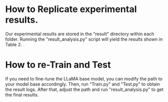 # How to Replicate experimental results.

Our experimental results are stored in the "result" directory within each folder. Running the "result_analysis.py" script will yield the results shown in Table 2.

# How to re-Train and Test
If you need to fine-tune the LLaMA base model, you can modify the path to your model base accordingly. Then, run "Train.py" and "Test.py" to obtain the result logs. After that, adjust the path and run "result_analysis.py" to get the final results.